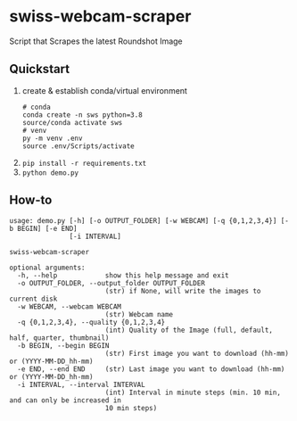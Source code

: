 # swiss-webcam-scraper

Script that Scrapes the latest Roundshot Image

## Quickstart

1. create & establish conda/virtual environment
    ```shell
    # conda
    conda create -n sws python=3.8
    source/conda activate sws
    # venv
    py -m venv .env
    source .env/Scripts/activate
    ```
2. `pip install -r requirements.txt`
3. `python demo.py`

## How-to

```
usage: demo.py [-h] [-o OUTPUT_FOLDER] [-w WEBCAM] [-q {0,1,2,3,4}] [-b BEGIN] [-e END]
               [-i INTERVAL]

swiss-webcam-scraper

optional arguments:
  -h, --help            show this help message and exit
  -o OUTPUT_FOLDER, --output_folder OUTPUT_FOLDER
                        (str) if None, will write the images to current disk
  -w WEBCAM, --webcam WEBCAM
                        (str) Webcam name
  -q {0,1,2,3,4}, --quality {0,1,2,3,4}
                        (int) Quality of the Image (full, default, half, quarter, thumbnail)
  -b BEGIN, --begin BEGIN
                        (str) First image you want to download (hh-mm) or (YYYY-MM-DD_hh-mm)
  -e END, --end END     (str) Last image you want to download (hh-mm) or (YYYY-MM-DD_hh-mm)
  -i INTERVAL, --interval INTERVAL
                        (int) Interval in minute steps (min. 10 min, and can only be increased in
                        10 min steps)
```


